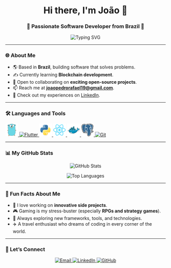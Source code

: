 <h1 align="center">Hi there, I'm João 👋</h1>
<h3 align="center">🌟 Passionate Software Developer from Brazil 🌟</h3>

<p align="center">
  <img src="https://readme-typing-svg.herokuapp.com?font=Fira+Code&size=22&duration=4000&pause=500&color=38C2FF&center=true&vCenter=true&width=500&lines=Full-Stack+Developer;GoLang+%7C+Dart+%7C+Flutter;Open-Source+Enthusiast;Lifelong+Learner" alt="Typing SVG" />
</p>

---

### 🌐 About Me
- 🌎 Based in **Brazil**, building software that solves problems.  
- ✍️ Currently learning **Blockchain development**.
- 🤝 Open to collaborating on **exciting open-source projects**.
- 📫 Reach me at **joaopedrorafael19@gmail.com**.
- 💼 Check out my experiences on [LinkedIn](http://www.linkedin.com/in/joaopedrorafael).

---

### 🛠️ Languages and Tools
<p align="left">
  <a href="https://golang.org" target="_blank" rel="noreferrer">
    <img src="https://raw.githubusercontent.com/devicons/devicon/master/icons/go/go-original.svg" alt="GoLang" width="40" height="40"/>
  </a>
  <a href="https://flutter.dev" target="_blank" rel="noreferrer">
    <img src="https://www.vectorlogo.zone/logos/flutterio/flutterio-icon.svg" alt="Flutter" width="40" height="40"/>
  </a>
  <a href="https://www.python.org" target="_blank" rel="noreferrer">
    <img src="https://raw.githubusercontent.com/devicons/devicon/master/icons/python/python-original.svg" alt="Python" width="40" height="40"/>
  </a>
  <a href="https://reactjs.org/" target="_blank" rel="noreferrer">
    <img src="https://raw.githubusercontent.com/devicons/devicon/master/icons/react/react-original.svg" alt="React.js" width="40" height="40"/>
  </a>
  <a href="https://www.docker.com/" target="_blank" rel="noreferrer">
    <img src="https://raw.githubusercontent.com/devicons/devicon/master/icons/docker/docker-original.svg" alt="Docker" width="40" height="40"/>
  </a>
  <a href="https://www.postgresql.org/" target="_blank" rel="noreferrer">
    <img src="https://raw.githubusercontent.com/devicons/devicon/master/icons/postgresql/postgresql-original.svg" alt="PostgreSQL" width="40" height="40"/>
  </a>
  <a href="https://git-scm.com/" target="_blank" rel="noreferrer">
    <img src="https://www.vectorlogo.zone/logos/git-scm/git-scm-icon.svg" alt="Git" width="40" height="40"/>
  </a>
</p>

---

### 📊 My GitHub Stats
<p align="center">
  <img src="https://github-readme-stats.vercel.app/api?username=joaorafa19&show_icons=true&theme=tokyonight" alt="GitHub Stats" />
</p>
<p align="center">
  <img src="https://github-readme-stats.vercel.app/api/top-langs/?username=joaorafa19&layout=compact&theme=tokyonight" alt="Top Languages" />
</p>

---


### 🌟 Fun Facts About Me
- 🚀 I love working on **innovative side projects**.
- 🎮 Gaming is my stress-buster (especially **RPGs and strategy games**).
- 🌱 Always exploring new frameworks, tools, and technologies.
- ✈️ A travel enthusiast who dreams of coding in every corner of the world.

---

### 🤝 Let’s Connect
<p align="center">
  <a href="mailto:joaopedrorafael19@gmail.com">
    <img src="https://img.shields.io/badge/-Email-D14836?style=for-the-badge&logo=gmail&logoColor=white" alt="Email">
  </a>
  <a href="http://www.linkedin.com/in/joaopedrorafael">
    <img src="https://img.shields.io/badge/-LinkedIn-0077B5?style=for-the-badge&logo=linkedin&logoColor=white" alt="LinkedIn">
  </a>
  <a href="https://github.com/joaorafa19">
    <img src="https://img.shields.io/badge/-GitHub-333?style=for-the-badge&logo=github&logoColor=white" alt="GitHub">
  </a>
</p>
